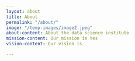 ```yaml
---
layout: about
title: About
permalink: "/about/"
image: "/temp-images/image2.jpeg"
about-content: About the data science institute
mission-content: Our mission is Yes
vision-content: Our vision is

---
```

